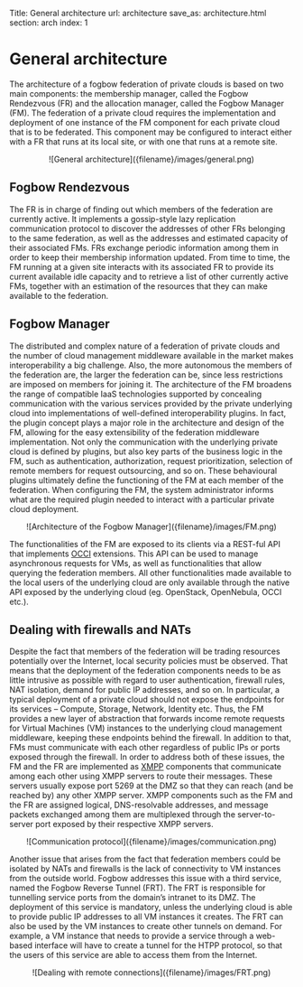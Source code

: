 Title: General architecture
url: architecture
save_as: architecture.html
section: arch
index: 1

# General architecture

The architecture of a fogbow federation of private clouds is based on two main components: the membership manager, called the Fogbow Rendezvous (FR) and the allocation manager, called the Fogbow Manager (FM). The federation of a private cloud requires the implementation and deployment of one instance of the FM component for each private cloud that is to be federated. This component may be configured to interact either with a FR that runs at its local site, or with one that runs at a remote site.

<center>![General architecture]({filename}/images/general.png)</center>

## Fogbow Rendezvous

The FR is in charge of finding out which members of the federation are currently active. It implements a gossip-style lazy replication communication protocol to discover the addresses of other FRs belonging to the same federation, as well as the addresses and estimated capacity of their associated FMs. FRs exchange periodic information among them in order to keep their membership information updated. From time to time, the FM running at a given site interacts with its associated FR to provide its current available idle capacity and to retrieve a list of other currently active FMs, together with an estimation of the resources that they can make available to the federation.

## Fogbow Manager

The distributed and complex nature of a federation of private clouds and the number of cloud management middleware available in the market makes interoperability a big challenge. Also, the more autonomous the members of the federation are, the larger the federation can be, since less restrictions are imposed on members for joining it. The architecture of the FM broadens the range of compatible IaaS technologies supported by concealing communication with the various services provided by the private underlying cloud into implementations of well-defined interoperability plugins. In fact, the plugin concept plays a major role in the architecture and design of the FM, allowing for the easy extensibility of the federation middleware implementation. Not only the communication with the underlying private cloud is defined by plugins, but also key parts of the business logic in the FM, such as authentication, authorization, request prioritization, selection of remote members for request outsourcing, and so on. These behavioural plugins ultimately define the functioning of the FM at each member of the federation. When configuring the FM, the system administrator informs what are the required plugin needed to interact with a particular private cloud deployment.

<center>![Architecture of the Fogbow Manager]({filename}/images/FM.png)</center>

The functionalities of the FM are exposed to its clients via a REST-ful API that implements [OCCI](http://occi-wg.org/) extensions. This API can be used to manage asynchronous requests for VMs, as well as functionalities that allow querying the federation members. All other functionalities made available to the local users of the underlying cloud are only available through the native API exposed by the underlying cloud (eg. OpenStack, OpenNebula, OCCI etc.).

## Dealing with firewalls and NATs

Despite the fact that members of the federation will be trading resources potentially over the Internet, local security policies must be observed. That means that the deployment of the federation components needs to be as little intrusive as possible with regard to user authentication, firewall rules, NAT isolation, demand for public IP addresses, and so on. In particular, a typical deployment of a private cloud should not expose the endpoints for its services – Compute, Storage, Network, Identity etc. Thus, the FM provides a new layer of abstraction that forwards income remote requests for Virtual Machines (VM) instances to the underlying cloud management middleware, keeping these endpoints behind the firewall. In addition to that, FMs must communicate with each other regardless of public IPs or ports exposed through the firewall. In order to address both of these issues, the FM and the FR are implemented as [XMPP](http://xmpp.org/) components that communicate among each other using XMPP servers to route their messages. These servers usually expose port 5269 at the DMZ so that they can reach (and be reached by) any other XMPP server. XMPP components such as the FM and the FR are assigned logical, DNS-resolvable addresses, and message packets exchanged among them are multiplexed through the server-to-server port exposed by their respective XMPP servers.

<center>![Communication protocol]({filename}/images/communication.png)</center>

Another issue that arises from the fact that federation members could be isolated by NATs and firewalls is the lack of connectivity to VM instances from the outside world. Fogbow addresses this issue with a third service, named the Fogbow Reverse Tunnel (FRT). The FRT is responsible for tunnelling service ports from the domain’s intranet to its DMZ. The deployment of this service is mandatory, unless the underlying cloud is able to provide public IP addresses to all VM instances it creates. The FRT can also be used by the VM instances to create other tunnels on demand. For example, a VM instance that needs to provide a service through a web-based interface will have to create a tunnel for the HTPP protocol, so that the users of this service are able to access them from the Internet.

<center>![Dealing with remote connections]({filename}/images/FRT.png)</center>
